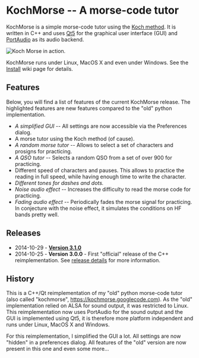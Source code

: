 # KochMorse -- A morse-code tutor

KochMorse is a simple morse-code tutor using the [Koch method](http://www.qsl.net/n1irz/finley.morse.html). It is written in C++ and uses [Qt5](https://qt-project.org) for the graphical user interface (GUI) and [PortAudio](http://www.portaudio.com/) as its audio backend. 

<img src="http://i60.tinypic.com/mlnhqc.png" alt="Koch Morse in action." align="middle"/>

KochMorse runs under Linux, MacOS X and even under Windows. See the [Install](https://github.com/hmatuschek/kochmorse/wiki/Install) wiki page for details.


## Features
Below, you will find a list of features of the current KochMorse release. The highlighted features are new features compared to the "old" python implementation.

 * *A simplified GUI* -- All settings are now accessible via the Preferences dialog.
 * A morse tutor using the Koch method (of cause).
 * *A random morse tutor* -- Allows to select a set of characters and prosigns for practicing.
 * *A QSO tutor* -- Selects a random QSO from a set of over 900 for practicing.
 * Different speed of characters and pauses. This allows to practice the reading in full speed, while having enough time to write the character.  
 * *Different tones for dashes and dots.*
 * *Noise audio effect* -- Increases the difficulty to read the morse code for practicing.
 * *Fading audio effect* -- Periodically fades the morse signal for practicing. In conjecture with the noise effect, it simulates the conditions on HF bands pretty well.


## Releases 
 * 2014-10-29 - [**Version 3.1.0**](https://github.com/hmatuschek/kochmorse/releases/tag/v3.1.0)
 * 2014-10-25 - **Version 3.0.0** - First "official" release of the C++ reimplementation. See [release details](https://github.com/hmatuschek/kochmorse/releases/tag/v3.0.0) for more information.


## History

This is a C++/Qt reimplementation of my "old" python morse-code tutor (also called "kochmorse", https://kochmorse.googlecode.com). As the "old" implementation relied on ALSA for sound output, it was restricted to Linux. This reimplementation now uses PortAudio for the sound output and the GUI is implemented using Qt5, it is therefore more platform independent and runs under Linux, MacOS X and Windows.

For this reimplementation, I simplified the GUI a lot. All settings are now "hidden" in a preferences dialog. All features of the "old" version are now present in this one and even some more...

 

